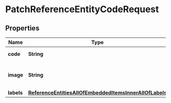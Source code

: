

# PatchReferenceEntityCodeRequest


## Properties

| Name | Type | Description | Notes |
|------------ | ------------- | ------------- | -------------|
|**code** | **String** | Reference entity code |  |
|**image** | **String** | Code of the reference entity image |  [optional] |
|**labels** | [**ReferenceEntitiesAllOfEmbeddedItemsInnerAllOfLabels**](ReferenceEntitiesAllOfEmbeddedItemsInnerAllOfLabels.md) |  |  [optional] |



